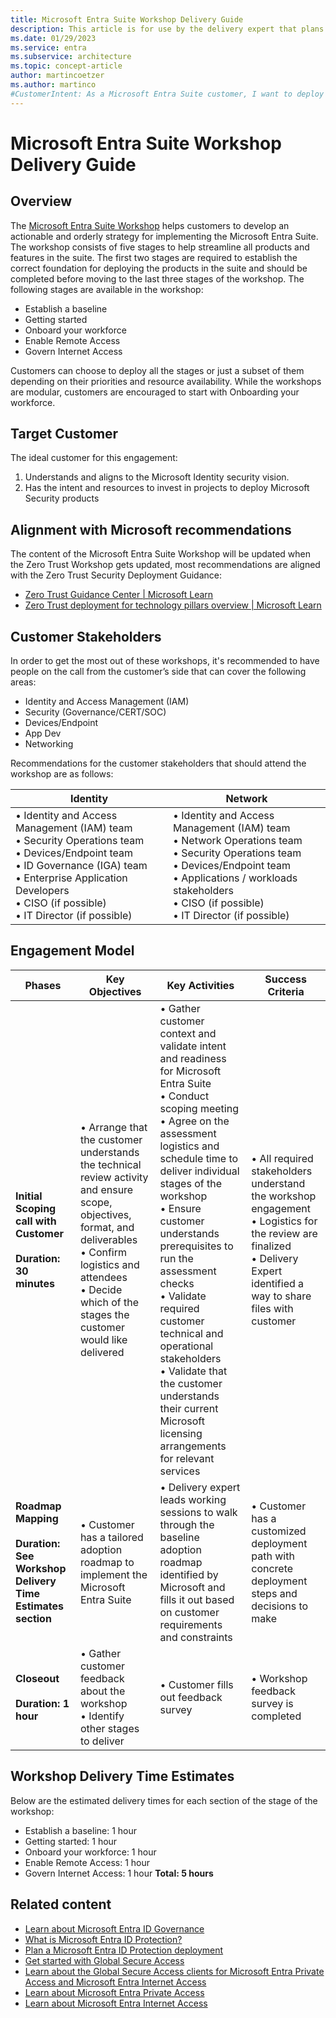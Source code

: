 ```yaml
---
title: Microsoft Entra Suite Workshop Delivery Guide
description: This article is for use by the delivery expert that plans on delivering the Microsoft Entra Suite Workshop to customers. It aims to provide delivery experts with a comprehensive overview of the tasks that is required to successfully deliver the Microsoft Entra Suite Workshop to customers. It's structured chronologically following the standard and typical flow of a workshop delivery. It outlines how to use the Microsoft Entra Suite Workshop to deploy all the components of the suite. It gives organizations and IT admins a detailed plan to design and deploy Microsoft Entra ID Governance, Microsoft Entra Private Access, Microsoft Entra Internet Access, and Microsoft Entra Verified ID.
ms.date: 01/29/2023
ms.service: entra
ms.subservice: architecture
ms.topic: concept-article
author: martincoetzer
ms.author: martinco
#CustomerIntent: As a Microsoft Entra Suite customer, I want to deploy all components of the Microsoft Entra Suite.
---
```

# Microsoft Entra Suite Workshop Delivery Guide

## Overview
The [Microsoft Entra Suite Workshop](https://aka.ms/EntraSuiteWorkshop) helps customers to develop an actionable and orderly strategy for implementing the Microsoft Entra Suite. The workshop consists of five stages to help streamline all products and features in the suite. The first two stages are required to establish the correct foundation for deploying the products in the suite and should be completed before moving to the last three stages of the workshop. The following stages are available in the workshop:

- Establish a baseline
- Getting started
- Onboard your workforce
- Enable Remote Access
- Govern Internet Access

Customers can choose to deploy all the stages or just a subset of them depending on their priorities and resource availability. While the workshops are modular, customers are encouraged to start with Onboarding your workforce.

## Target Customer
The ideal customer for this engagement:
1. Understands and aligns to the Microsoft Identity security vision.
2. Has the intent and resources to invest in projects to deploy Microsoft Security products

## Alignment with Microsoft recommendations 
The content of the Microsoft Entra Suite Workshop will be updated when the Zero Trust Workshop gets updated, most recommendations are aligned with the Zero Trust Security Deployment Guidance:
- [Zero Trust Guidance Center | Microsoft Learn](/security/zero-trust.md)
- [Zero Trust deployment for technology pillars overview | Microsoft Learn](/security/zero-trust/deploy/overview.md)

## Customer Stakeholders 
In order to get the most out of these workshops, it's recommended to have people on the call from the customer’s side that can cover the following areas:
- Identity and Access Management (IAM)
- Security (Governance/CERT/SOC)
- Devices/Endpoint
- App Dev
- Networking

Recommendations for the customer stakeholders that should attend the workshop are as follows:

|Identity|Network|
|---|---|
| • Identity and Access Management (IAM) team <br/> • Security Operations team <br/> • Devices/Endpoint team <br/> • ID Governance (IGA) team <br/> • Enterprise Application Developers <br/> • CISO (if possible) <br/> • IT Director (if possible)| • Identity and Access Management (IAM) team <br/> • Network Operations team <br/>  • Security Operations team <br/> • Devices/Endpoint team <br/> • Applications / workloads stakeholders <br/> • CISO (if possible) <br/> • IT Director (if possible)|

## Engagement Model

|Phases|Key Objectives|Key Activities|Success Criteria|
|--|--|--|--|
|**Initial Scoping call with Customer <br/> <br/> Duration: 30 minutes**| • Arrange that the customer understands the technical review activity and ensure scope, objectives, format, and deliverables <br/> • Confirm logistics and attendees <br/> • Decide which of the stages the customer would like delivered | • Gather customer context and validate intent and readiness for Microsoft Entra Suite <br/> • Conduct scoping meeting <br/> • Agree on the assessment logistics and schedule time to deliver individual stages of the workshop <br/> • Ensure customer understands prerequisites to run the assessment checks <br/> • Validate required customer technical and operational stakeholders <br/> • Validate that the customer understands their current Microsoft licensing arrangements for relevant services | • All required stakeholders understand the workshop engagement <br/> • Logistics for the review are finalized <br/> • Delivery Expert identified a way to share files with customer |
|**Roadmap Mapping <br/> <br/> Duration: See Workshop Delivery Time Estimates section**| • Customer has a tailored adoption roadmap to implement the Microsoft Entra Suite | • Delivery expert leads working sessions to walk through the baseline adoption roadmap identified by Microsoft and fills it out based on customer requirements and constraints | • Customer has a customized deployment path with concrete deployment steps and decisions to make |
|**Closeout <br/> <br/> Duration: 1 hour**| • Gather customer feedback about the workshop <br/> • Identify other stages to deliver | • Customer fills out feedback survey | • Workshop feedback survey is completed |

## Workshop Delivery Time Estimates
Below are the estimated delivery times for each section of the stage of the workshop:

- Establish a baseline: 1 hour
- Getting started: 1 hour
- Onboard your workforce: 1 hour
- Enable Remote Access: 1 hour
- Govern Internet Access: 1 hour
**Total: 5 hours**

## Related content

- [Learn about Microsoft Entra ID Governance](../id-governance/identity-governance-overview.md)
- [What is Microsoft Entra ID Protection?](../id-protection/overview-identity-protection.md)
- [Plan a Microsoft Entra ID Protection deployment](../id-protection/how-to-deploy-identity-protection.md)
- [Get started with Global Secure Access](../global-secure-access/how-to-get-started-with-global-secure-access.md)
- [Learn about the Global Secure Access clients for Microsoft Entra Private Access and Microsoft Entra Internet Access](../global-secure-access/concept-clients.md)
- [Learn about Microsoft Entra Private Access](../global-secure-access/concept-private-access.md)
- [Learn about Microsoft Entra Internet Access](../global-secure-access/concept-internet-access.md)
